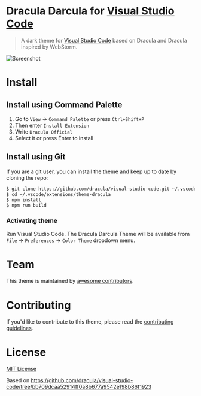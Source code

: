 # Dracula Darcula for [Visual Studio Code](http://code.visualstudio.com)

> A dark theme for [Visual Studio Code](http://code.visualstudio.com) based on Dracula and Dracula inspired by WebStorm.

![Screenshot](https://raw.githubusercontent.com/beautyfree/vscode-theme-dracula-darcula/master/screenshot.png)

# Install

## Install using Command Palette

1. Go to `View` -> `Command Palette` or press `Ctrl+Shift+P`
2. Then enter `Install Extension`
3. Write `Dracula Official`
4. Select it or press Enter to install

## Install using Git

If you are a git user, you can install the theme and keep up to date by cloning the repo:

```bash
$ git clone https://github.com/dracula/visual-studio-code.git ~/.vscode/extensions/theme-dracula
$ cd ~/.vscode/extensions/theme-dracula
$ npm install
$ npm run build
```

### Activating theme

Run Visual Studio Code. The Dracula Darcula Theme will be available from `File` -> `Preferences` -> `Color Theme` dropdown menu.

# Team

This theme is maintained by [awesome contributors](https://github.com/dracula/visual-studio-code/graphs/contributors).

# Contributing

If you'd like to contribute to this theme, please read the [contributing guidelines](./.github/CONTRIBUTING.md).

# License

[MIT License](./LICENSE)

Based on https://github.com/dracula/visual-studio-code/tree/bb709dcaa52914ff0a8b677a9542e198b86f1923
